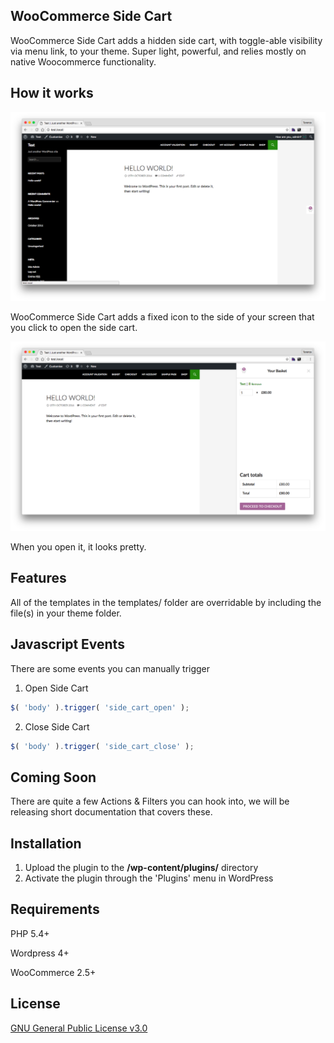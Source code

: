 ## WooCommerce Side Cart

WooCommerce Side Cart adds a hidden side cart, with toggle-able visibility via menu link, to your theme. Super light, powerful, and relies mostly on native Woocommerce functionality.

## How it works

![Example 1](screenshots/example-1.png?raw=true "Example 1")

WooCommerce Side Cart adds a fixed icon to the side of your screen that you click to open the side cart.

![Example 2](screenshots/example-2.png?raw=true "Example 2")

When you open it, it looks pretty.

## Features

All of the templates in the templates/ folder are overridable by including the file(s) in your theme folder.

## Javascript Events

There are some events you can manually trigger

1. Open Side Cart

```javascript
$( 'body' ).trigger( 'side_cart_open' );
```

2. Close Side Cart

```javascript
$( 'body' ).trigger( 'side_cart_close' );
```

## Coming Soon

There are quite a few Actions & Filters you can hook into, we will be releasing short documentation that covers these.

## Installation

1. Upload the plugin to the **/wp-content/plugins/** directory
2. Activate the plugin through the 'Plugins' menu in WordPress

## Requirements

PHP 5.4+

Wordpress 4+

WooCommerce 2.5+

## License

[GNU General Public License v3.0](http://www.gnu.org/licenses/gpl-3.0.html)